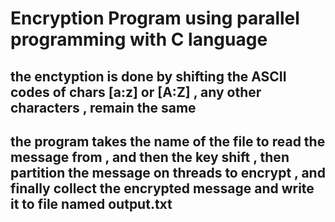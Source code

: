 # Encryption Program using parallel programming with C language

## the enctyption is done by shifting the ASCII codes of chars [a:z] or [A:Z] , any other characters , remain the same


## the program takes the name of the file to read the message from , and then the key shift , then partition the message on threads to encrypt , and finally collect the encrypted message and write it to file named output.txt 
